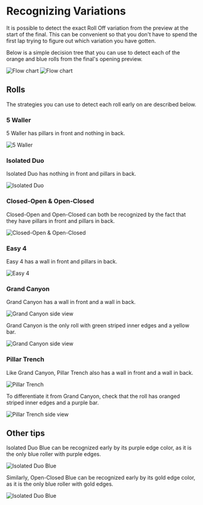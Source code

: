 # Recognizing Variations

It is possible to detect the exact Roll Off variation from the preview at the start of the final. This can be convenient so that you don't have to spend the first lap trying to figure out which variation you have gotten.

Below is a simple decision tree that you can use to detect each of the orange and blue rolls from the final's opening preview.

![Flow chart](../images/advanced/recognizing-variants/flow-chart-light.jpg#only-light)
![Flow chart](../images/advanced/recognizing-variants/flow-chart-dark.jpg#only-dark)

## Rolls

The strategies you can use to detect each roll early on are described below.

### 5 Waller

5 Waller has pillars in front and nothing in back.

![5 Waller](../images/advanced/recognizing-variants/5-waller.jpg)

### Isolated Duo

Isolated Duo has nothing in front and pillars in back.

![Isolated Duo](../images/advanced/recognizing-variants/isolated-duo.jpg)

### Closed-Open & Open-Closed

Closed-Open and Open-Closed can both be recognized by the fact that they have pillars in front and pillars in back.

![Closed-Open & Open-Closed](../images/advanced/recognizing-variants/closed-open-open-closed.jpg)

### Easy 4

Easy 4 has a wall in front and pillars in back.

![Easy 4](../images/advanced/recognizing-variants/easy-4.jpg)

### Grand Canyon

Grand Canyon has a wall in front and a wall in back.

![Grand Canyon side view](../images/advanced/recognizing-variants/grand-canyon.jpg)

Grand Canyon is the only roll with green striped inner edges and a yellow bar.

![Grand Canyon side view](../images/advanced/recognizing-variants/grand-canyon-side-view.jpg)

### Pillar Trench

Like Grand Canyon, Pillar Trench also has a wall in front and a wall in back.

![Pillar Trench](../images/advanced/recognizing-variants/pillar-trench.jpg)

To differentiate it from Grand Canyon, check that the roll has oranged striped inner edges and a purple bar.

![Pillar Trench side view](../images/advanced/recognizing-variants/pillar-trench-side-view.jpg)

## Other tips

Isolated Duo Blue can be recognized early by its purple edge color, as it is the only blue roller with purple edges.

![Isolated Duo Blue](../images/advanced/recognizing-variants/isolated-duo-blue-side-view.jpg)

Similarly, Open-Closed Blue can be recognized early by its gold edge color, as it is the only blue roller with gold edges.

![Isolated Duo Blue](../images/advanced/recognizing-variants/open-closed-blue-side-view.jpg)
